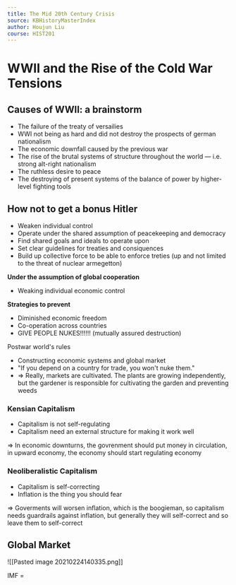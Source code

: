 ```yaml
---
title: The Mid 20th Century Crisis
source: KBHistoryMasterIndex
author: Houjun Liu
course: HIST201
---
```


# WWII and the Rise of the Cold War Tensions

## Causes of WWII: a brainstorm
- The failure of the treaty of versailies
- WWI not being as hard and did not destroy the prospects of german nationalism
- The economic downfall caused by the previous war
- The rise of the brutal systems of structure throughout the world — i.e. strong alt-right nationalism
- The ruthless desire to peace
- The destroying of present systems of the balance of power by higher-level fighting tools

## How not to get a bonus Hitler
- Weaken individual control
- Operate under the shared assumption of peacekeeping and democracy
- Find shared goals and ideals to operate upon
- Set clear guidelines for treaties and consiquences
- Build up collective force to be able to enforce treties (up and not limited to the threat of nuclear armegetton)

**Under the assumption of global cooperation**
- Weaking individual economic control

**Strategies to prevent**
- Diminished economic freedom
- Co-operation across countries
- GIVE PEOPLE NUKES!!!!!! (mutually assured destruction)

Postwar world's rules

- Constructing economic systems and global market
- "If you depend on a country for trade, you won't nuke them."
- => Really, markets are cultivated. The plants are growing independently, but the gardener is responsible for cultivating the garden and preventing weeds


### Kensian Capitalism
- Capitalism is not self-regulating
- Capitalism need an external structure for making it work well

=> In economic downturns, the govrenment should put money in circulation, in upward economy, the economy should start regulating economy

### Neoliberalistic Capitalism
- Capitalism is self-correcting
- Inflation is the thing you should fear

=> Goverments will worsen inflation, which is the boogieman, so capitalism needs guardrails against inflation, but generally they will self-correct and so leave them to self-correct


## Global Market

![[Pasted image 20210224140335.png]]



IMF =
